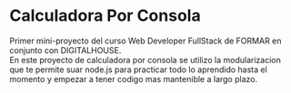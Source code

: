 # Calculadora Por Consola
Primer mini-proyecto del curso Web Developer FullStack de FORMAR en conjunto con DIGITALHOUSE. <br>
En este proyecto de calculadora por consola se utilizo la modularizacion que te permite suar node.js para practicar todo lo aprendido hasta el momento y empezar a tener codigo mas mantenible a largo plazo.

